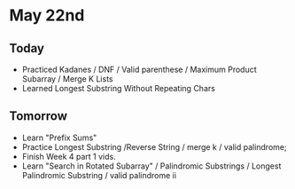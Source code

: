 # May 22nd

## Today
* Practiced Kadanes / DNF / Valid parenthese / Maximum Product Subarray / Merge K Lists
* Learned Longest Substring Without Repeating Chars 

## Tomorrow
* Learn "Prefix Sums"
* Practice Longest Substring /Reverse String / merge k / valid palindrome;
* Finish Week 4 part 1 vids.
* Learn "Search in Rotated Subarray" / Palindromic Substrings / Longest Palindromic Substring / valid palindrome ii 
